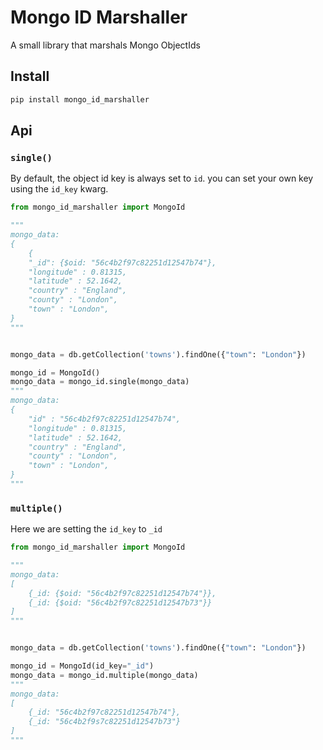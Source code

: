 # Mongo ID Marshaller
A small library that marshals Mongo ObjectIds

## Install
```bash
pip install mongo_id_marshaller
```

## Api

### `single()`
By default, the object id key is always set to `id`. you can set your own key using the `id_key` kwarg.

```python
from mongo_id_marshaller import MongoId

"""
mongo_data:
{
    {
    "_id": {$oid: "56c4b2f97c82251d12547b74"},
    "longitude" : 0.81315,
    "latitude" : 52.1642,
    "country" : "England",
    "county" : "London",
    "town" : "London",
}
"""


mongo_data = db.getCollection('towns').findOne({"town": "London"})

mongo_id = MongoId()
mongo_data = mongo_id.single(mongo_data)
"""
mongo_data:
{
    "id" : "56c4b2f97c82251d12547b74",
    "longitude" : 0.81315,
    "latitude" : 52.1642,
    "country" : "England",
    "county" : "London",
    "town" : "London",
}
"""
```
### `multiple()`

Here we are setting the `id_key` to `_id`

```python
from mongo_id_marshaller import MongoId

"""
mongo_data:
[
    {_id: {$oid: "56c4b2f97c82251d12547b74"}},
    {_id: {$oid: "56c4b2f97c82251d12547b73"}}
]
"""


mongo_data = db.getCollection('towns').findOne({"town": "London"})

mongo_id = MongoId(id_key="_id")
mongo_data = mongo_id.multiple(mongo_data)
"""
mongo_data:
[
    {_id: "56c4b2f97c82251d12547b74"},
    {_id: "56c4b2f9s7c82251d12547b73"}
]
"""